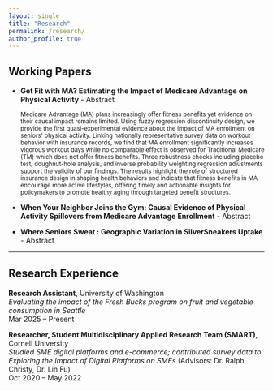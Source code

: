 ```yaml
---
layout: single
title: "Research"
permalink: /research/
author_profile: true
---
```


## Working Papers

- **Get Fit with MA? Estimating the Impact of Medicare Advantage on Physical Activity** - Abstract
  
  <small>
  Medicare Advantage (MA) plans increasingly offer fitness benefits yet evidence on their causal impact remains limited. Using fuzzy regression discontinuity design, we provide the first quasi-experimental evidence about the impact of MA enrollment on seniors' physical activity. Linking nationally representative survey data on workout behavior with insurance records, we find that MA enrollment significantly increases vigorous workout days while no comparable effect is observed for Traditional Medicare (TM) which does not offer fitness benefits. Three robustness checks including placebo test, doughnut-hole analysis, and inverse probability weighting regression adjustments support the validity of our findings. The results highlight the role of structured insurance design in shaping health behaviors and indicate that fitness benefits in MA encourage more active lifestyles, offering timely and actionable insights for policymakers to promote healthy aging through targeted benefit structures.
  </small>


- **When Your Neighbor Joins the Gym: Causal Evidence of Physical Activity Spillovers from Medicare Advantage Enrollment** - Abstract
  
- **Where Seniors Sweat : Geographic Variation in SilverSneakers Uptake** - Abstract

  
---

## Research Experience

**Research Assistant**, University of Washington  
*Evaluating the impact of the Fresh Bucks program on fruit and vegetable consumption in Seattle*  
Mar 2025 – Present

**Researcher, Student Multidisciplinary Applied Research Team (SMART)**, Cornell University  
*Studied SME digital platforms and e-commerce; contributed survey data to*  
*Exploring the Impact of Digital Platforms on SMEs* (Advisors: Dr. Ralph Christy, Dr. Lin Fu)  
Oct 2020 – May 2022
